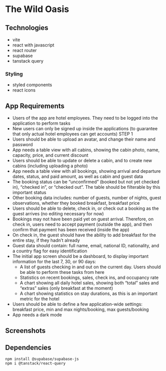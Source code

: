 # The Wild Oasis

## Technologies

- vite
- react with javascript
- react router
- supabase
- tanstack query

### Styling

- styled components
- react icons

## App Requirements

- Users of the app are hotel employees. They need to be logged into the application to perform tasks
- New users can only be signed up inside the applications (to guarantee that only actual hotel employees can get accounts)
  STEP 1
- Users should be able to upload an avatar, and change their name and password
- App needs a table view with all cabins, showing the cabin photo, name, capacity, price, and current discount
- Users should be able to update or delete a cabin, and to create new cabins (including uploading a photo)
- App needs a table view with all bookings, showing arrival and departure dates, status, and paid amount, as well as cabin and guest data
- The booking status can be “unconfirmed” (booked but not yet checked in), “checked in”, or “checked out”. The table should be filterable
  by this important status
- Other booking data includes: number of guests, number of nights, guest observations, whether they booked breakfast, breakfast price
- Users should be able to delete, check in, or check out a booking as the guest arrives (no editing necessary for now)
- Bookings may not have been paid yet on guest arrival. Therefore, on check in, users need to accept payment (outside the app), and
  then confirm that payment has been received (inside the app)
- On check in, the guest should have the ability to add breakfast for the entire stay, if they hadn’t already
- Guest data should contain: full name, email, national ID, nationality, and a country flag for easy identification
- The initial app screen should be a dashboard, to display important information for the last 7, 30, or 90 days:
  - A list of guests checking in and out on the current day. Users should be able to perform these tasks from here
  - Statistics on recent bookings, sales, check ins, and occupancy rate
  - A chart showing all daily hotel sales, showing both “total” sales and “extras” sales (only breakfast at the moment)
  - A chart showing statistics on stay durations, as this is an important metric for the hotel
- Users should be able to define a few application-wide settings: breakfast price, min and max nights/booking, max guests/booking
- App needs a dark mode

## Screenshots

## Dependencies

```
npm install @supabase/supabase-js
npm i @tanstack/react-query

```
